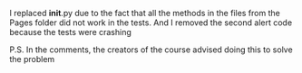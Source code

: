 I replaced __init__.py due to the fact that all the methods in the files from the Pages folder did not work in the tests. And I removed the second alert code because the tests were crashing

P.S. In the comments, the creators of the course advised doing this to solve the problem
